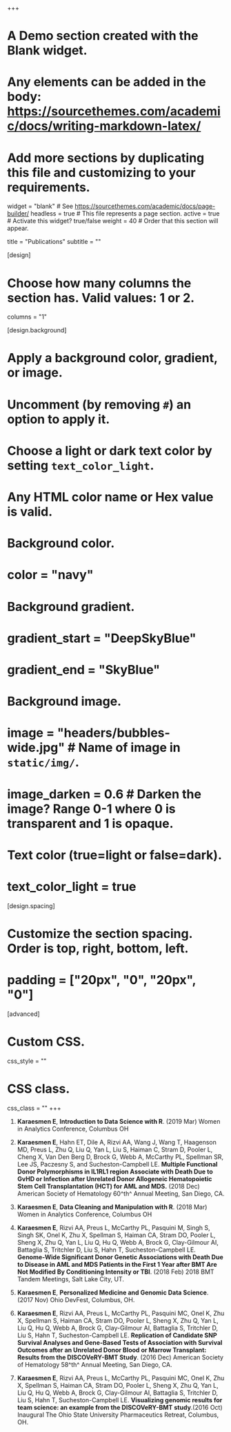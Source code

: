 +++
# A Demo section created with the Blank widget.
# Any elements can be added in the body: https://sourcethemes.com/academic/docs/writing-markdown-latex/
# Add more sections by duplicating this file and customizing to your requirements.

widget = "blank"  # See https://sourcethemes.com/academic/docs/page-builder/
headless = true  # This file represents a page section.
active = true  # Activate this widget? true/false
weight = 40  # Order that this section will appear.

title = "Publications"
subtitle = ""

[design]
  # Choose how many columns the section has. Valid values: 1 or 2.
  columns = "1"

[design.background]
  # Apply a background color, gradient, or image.
  #   Uncomment (by removing `#`) an option to apply it.
  #   Choose a light or dark text color by setting `text_color_light`.
  #   Any HTML color name or Hex value is valid.

  # Background color.
  # color = "navy"
  
  # Background gradient.
  # gradient_start = "DeepSkyBlue"
  # gradient_end = "SkyBlue"
  
  # Background image.
  # image = "headers/bubbles-wide.jpg"  # Name of image in `static/img/`.
  # image_darken = 0.6  # Darken the image? Range 0-1 where 0 is transparent and 1 is opaque.

  # Text color (true=light or false=dark).
  # text_color_light = true

[design.spacing]
  # Customize the section spacing. Order is top, right, bottom, left.
  # padding = ["20px", "0", "20px", "0"]

[advanced]
 # Custom CSS. 
 css_style = ""
 
 # CSS class.
 css_class = ""
+++

1. **Karaesmen E**, **Introduction to Data Science with R**. (2019 Mar) Women in Analytics Conference, Columbus OH         

1. **Karaesmen E**, Hahn ET, Dile A, Rizvi AA, Wang J, Wang T, Haagenson MD, Preus L, Zhu Q, Liu Q, Yan L, Liu S, Haiman C, Stram D, Pooler L, Cheng X, Van Den Berg D, Brock G, Webb A, McCarthy PL, Spellman SR, Lee JS, Paczesny S, and Sucheston-Campbell LE. **Multiple Functional Donor Polymorphisms in IL1RL1 region Associate with Death Due to GvHD or Infection after Unrelated Donor Allogeneic Hematopoietic Stem Cell Transplantation (HCT) for AML and MDS.** (2018 Dec) American Society of Hematology 60^th^ Annual Meeting, San Diego, CA.      
    
1. **Karaesmen E**, **Data Cleaning and Manipulation with R**. (2018 Mar)  Women in Analytics Conference, Columbus OH      
    
1. **Karaesmen E**, Rizvi AA, Preus L, McCarthy PL, Pasquini M, Singh S, Singh SK, Onel K, Zhu X, Spellman S, Haiman CA, Stram DO, Pooler L, Sheng X, Zhu Q, Yan L, Liu Q, Hu Q, Webb A, Brock G, Clay-Gilmour AI, Battaglia S, Tritchler D, Liu S, Hahn T, Sucheston-Campbell LE. **Genome-Wide Significant Donor Genetic Associations with Death Due to Disease in AML and MDS Patients in the First 1 Year after BMT Are Not Modified By Conditioning Intensity or TBI**. (2018 Feb) 2018 BMT Tandem Meetings, Salt Lake City, UT.    
    
1. **Karaesmen E**, **Personalized Medicine and Genomic Data Science**. (2017 Nov) Ohio DevFest, Columbus, OH.       
    
1. **Karaesmen E**, Rizvi AA, Preus L, McCarthy PL, Pasquini MC, Onel K, Zhu X, Spellman S, Haiman CA, Stram DO, Pooler L, Sheng X, Zhu Q, Yan L, Liu Q, Hu Q, Webb A, Brock G, Clay-Gilmour AI, Battaglia S, Tritchler D, Liu S, Hahn T, Sucheston-Campbell LE. **Replication of Candidate SNP Survival Analyses and Gene-Based Tests of Association with Survival Outcomes after an Unrelated Donor Blood or Marrow Transplant: Results from the DISCOVeRY-BMT Study**. (2016 Dec) American Society of Hematology 58^th^ Annual Meeting, San Diego, CA.
    
1. **Karaesmen E**, Rizvi AA, Preus L, McCarthy PL, Pasquini MC, Onel K, Zhu X, Spellman S, Haiman CA, Stram DO, Pooler L, Sheng X, Zhu Q, Yan L, Liu Q, Hu Q, Webb A, Brock G, Clay-Gilmour AI, Battaglia S, Tritchler D, Liu S, Hahn T, Sucheston-Campbell LE. **Visualizing genomic results for team science: an example from the DISCOVeRY-BMT study**.(2016 Oct) Inaugural The Ohio State University Pharmaceutics Retreat, Columbus, OH.

